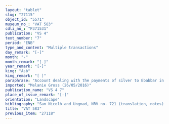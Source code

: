```yaml
---
layout: "tablet"
slug: "27115"
object_id: "5571"
museum_no_: "VAT 583"
cdli_no_: "P371531"
publication: "VS 4"
text_number: "7"
period: "ENB"
type_and_content: "Multiple transactions"
day_remark: "[-]"
month: "-"
month_remark: "[-]"
year_remark: "[-]"
king: "Asb"
king_remark: "[ ]"
paraphrase: "Account dealing with the payments of silver to Ebabbar in Sippar, at least partly for the acquisition of domestic animals. Inter alia a smith (<em>nappāhu</em>) is listed as contributor of a silver amount (broken) and brewers (<em>sirā&scaron;u</em>) as well as bakers (<em>nuhatimmu</em>) are mentioned too. &nbsp;<br /> &nbsp;"
imported: "Melanie Gross (26/05/2016)"
publication_name: "VS 4 7"
place_of_issue_remark: "[-]"
orientation: "Landscape"
bibliography: "San Nicolò and Ungnad, NRV no. 721 (translation, notes)."
title: "VAT 583"
previous_item: "27118"
---
```


